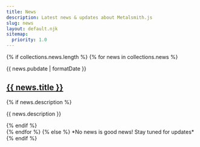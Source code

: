 ```yaml
---
title: News
description: Latest news & updates about Metalsmith.js
slug: news
layout: default.njk
sitemap:
  priority: 1.0
---
```

{% if collections.news.length %}
{% for news in collections.news %}
  <div class="News">
    <time class="News-pubdate" datetime='{{ news.pubdate | formatDate("iso") }}'>{{ news.pubdate | formatDate }}</time>
    <h2 class="News-title">
      <a href='/{{ news.path | replace("njk.md", "html") | replace("index.html", "")}}' class="News-permalink">
      {{ news.title }}
      </a>
    </h2>
    {% if news.description %}
    <p class="News-excerpt">{{ news.description }}</p>
    {% endif %}
  </div>
{% endfor %}
{% else %}
*No news is good news! Stay tuned for updates*
{% endif %}